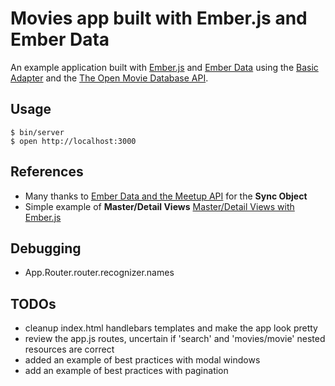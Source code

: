 # Movies app built with Ember.js and Ember Data

An example application built with [Ember.js](http://emberjs.com/) and [Ember Data](http://emberjs.com/guides/models/)
using the [Basic Adapter](http://emberjs.com/blog/2013/03/22/stabilizing-ember-data.html)
and the [The Open Movie Database API](http://www.omdbapi.com/).

## Usage

    $ bin/server
    $ open http://localhost:3000

## References

* Many thanks to [Ember Data and the Meetup API](http://blog.mrloop.com/blog/2013/04/07/ember-data-and-the-meetup-api/) for the **Sync Object**
* Simple example of **Master/Detail Views** [Master/Detail Views with Ember.js](http://broadcastingadam.com/2013/03/master-detail-views-with-ember/)

## Debugging

* App.Router.router.recognizer.names

## TODOs

* cleanup index.html handlebars templates and make the app look pretty
* review the app.js routes, uncertain if 'search' and 'movies/movie' nested resources are correct
* added an example of best practices with modal windows
* add an example of best practices with pagination
